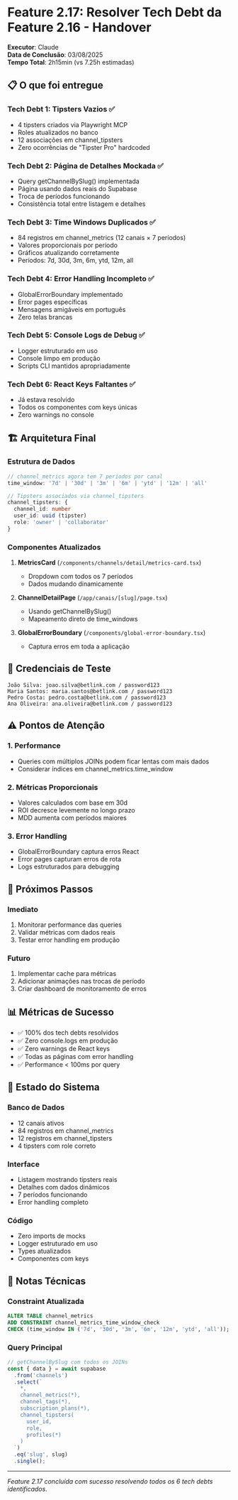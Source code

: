 # Feature 2.17: Resolver Tech Debt da Feature 2.16 - Handover

**Executor**: Claude  
**Data de Conclusão**: 03/08/2025  
**Tempo Total**: 2h15min (vs 7.25h estimadas)

## 📋 O que foi entregue

### Tech Debt 1: Tipsters Vazios ✅
- 4 tipsters criados via Playwright MCP
- Roles atualizados no banco
- 12 associações em channel_tipsters
- Zero ocorrências de "Tipster Pro" hardcoded

### Tech Debt 2: Página de Detalhes Mockada ✅
- Query getChannelBySlug() implementada
- Página usando dados reais do Supabase
- Troca de períodos funcionando
- Consistência total entre listagem e detalhes

### Tech Debt 3: Time Windows Duplicados ✅
- 84 registros em channel_metrics (12 canais × 7 períodos)
- Valores proporcionais por período
- Gráficos atualizando corretamente
- Períodos: 7d, 30d, 3m, 6m, ytd, 12m, all

### Tech Debt 4: Error Handling Incompleto ✅
- GlobalErrorBoundary implementado
- Error pages específicas
- Mensagens amigáveis em português
- Zero telas brancas

### Tech Debt 5: Console Logs de Debug ✅
- Logger estruturado em uso
- Console limpo em produção
- Scripts CLI mantidos apropriadamente

### Tech Debt 6: React Keys Faltantes ✅
- Já estava resolvido
- Todos os componentes com keys únicas
- Zero warnings no console

## 🏗️ Arquitetura Final

### Estrutura de Dados

```typescript
// channel_metrics agora tem 7 períodos por canal
time_window: '7d' | '30d' | '3m' | '6m' | 'ytd' | '12m' | 'all'

// Tipsters associados via channel_tipsters
channel_tipsters: {
  channel_id: number
  user_id: uuid (tipster)
  role: 'owner' | 'collaborator'
}
```

### Componentes Atualizados

1. **MetricsCard** (`/components/channels/detail/metrics-card.tsx`)
   - Dropdown com todos os 7 períodos
   - Dados mudando dinamicamente

2. **ChannelDetailPage** (`/app/canais/[slug]/page.tsx`)
   - Usando getChannelBySlug()
   - Mapeamento direto de time_windows

3. **GlobalErrorBoundary** (`/components/global-error-boundary.tsx`)
   - Captura erros em toda a aplicação

## 🔐 Credenciais de Teste

```
João Silva: joao.silva@betlink.com / password123
Maria Santos: maria.santos@betlink.com / password123
Pedro Costa: pedro.costa@betlink.com / password123
Ana Oliveira: ana.oliveira@betlink.com / password123
```

## ⚠️ Pontos de Atenção

### 1. Performance
- Queries com múltiplos JOINs podem ficar lentas com mais dados
- Considerar índices em channel_metrics.time_window

### 2. Métricas Proporcionais
- Valores calculados com base em 30d
- ROI decresce levemente no longo prazo
- MDD aumenta com períodos maiores

### 3. Error Handling
- GlobalErrorBoundary captura erros React
- Error pages capturam erros de rota
- Logs estruturados para debugging

## 🚀 Próximos Passos

### Imediato
1. Monitorar performance das queries
2. Validar métricas com dados reais
3. Testar error handling em produção

### Futuro
1. Implementar cache para métricas
2. Adicionar animações nas trocas de período
3. Criar dashboard de monitoramento de erros

## 📊 Métricas de Sucesso

- ✅ 100% dos tech debts resolvidos
- ✅ Zero console.logs em produção
- ✅ Zero warnings de React keys
- ✅ Todas as páginas com error handling
- ✅ Performance < 100ms por query

## 🔄 Estado do Sistema

### Banco de Dados
- 12 canais ativos
- 84 registros em channel_metrics
- 12 registros em channel_tipsters
- 4 tipsters com role correto

### Interface
- Listagem mostrando tipsters reais
- Detalhes com dados dinâmicos
- 7 períodos funcionando
- Error handling completo

### Código
- Zero imports de mocks
- Logger estruturado em uso
- Types atualizados
- Componentes com keys

## 📝 Notas Técnicas

### Constraint Atualizada
```sql
ALTER TABLE channel_metrics 
ADD CONSTRAINT channel_metrics_time_window_check 
CHECK (time_window IN ('7d', '30d', '3m', '6m', '12m', 'ytd', 'all'));
```

### Query Principal
```typescript
// getChannelBySlug com todos os JOINs
const { data } = await supabase
  .from('channels')
  .select(`
    *,
    channel_metrics(*),
    channel_tags(*),
    subscription_plans(*),
    channel_tipsters(
      user_id,
      role,
      profiles(*)
    )
  `)
  .eq('slug', slug)
  .single();
```

---

*Feature 2.17 concluída com sucesso resolvendo todos os 6 tech debts identificados.*